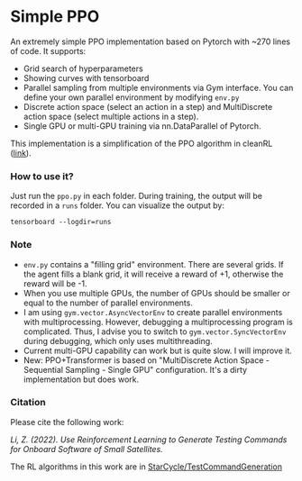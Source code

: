 # Simple PPO
An extremely simple PPO implementation based on Pytorch with ~270 lines of code. It supports:

 - Grid search of hyperparameters
 - Showing curves with tensorboard
 - Parallel sampling from multiple environments via Gym interface. You can define your own parallel environment by modifying `env.py`
 - Discrete action space (select an action in a step) and MultiDiscrete action space (select multiple actions in a step).
 - Single GPU or multi-GPU training via nn.DataParallel of Pytorch.

This implementation is a simplification of the PPO algorithm in cleanRL ([link](https://github.com/vwxyzjn/cleanrl)). 

### How to use it?

Just run the `ppo.py` in each folder. 
During training, the output will be recorded in a `runs` folder. You can visualize the output by:

    tensorboard --logdir=runs

### Note

 - `env.py` contains a "filling grid" environment. There are several grids. If the agent fills a blank grid, it will receive a reward of +1, otherwise the reward will be -1.
 - When you use multiple GPUs, the number of GPUs should be smaller or equal to the number of parallel environments.
 - I am using `gym.vector.AsyncVectorEnv` to create parallel environments with multiprocessing. However, debugging a  multiprocessing program is complicated. Thus, I advise you to switch to `gym.vector.SyncVectorEnv` during debugging, which only uses multithreading.
 - Current multi-GPU capability can work but is quite slow. I will improve it.
 - New: PPO+Transformer is based on "MultiDiscrete Action Space - Sequential Sampling - Single GPU" configuration. It's a dirty implementation but does work.

### Citation

Please cite the following work:

_Li, Z. (2022). Use Reinforcement Learning to Generate Testing Commands for Onboard Software of Small Satellites._

The RL algorithms in this work are in [StarCycle/TestCommandGeneration](https://github.com/StarCycle/TestCommandGeneration)

